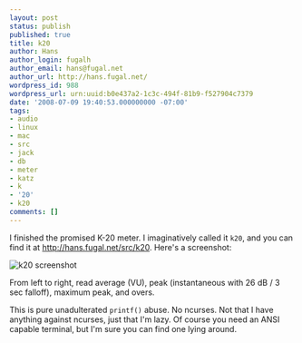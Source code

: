 ```yaml
---
layout: post
status: publish
published: true
title: k20
author: Hans
author_login: fugalh
author_email: hans@fugal.net
author_url: http://hans.fugal.net/
wordpress_id: 988
wordpress_url: urn:uuid:b0e437a2-1c3c-494f-81b9-f527904c7379
date: '2008-07-09 19:40:53.000000000 -07:00'
tags:
- audio
- linux
- mac
- src
- jack
- db
- meter
- katz
- k
- '20'
- k20
comments: []
---
```

<p>I finished the promised K-20 meter. I imaginatively called it <code>k20</code>, and you can find it at <a href="http://hans.fugal.net/src/k20">http://hans.fugal.net/src/k20</a>. Here's a screenshot:</p>

<p><img src="http://hans.fugal.net/src/k20/k20.png" alt="k20 screenshot"/></p>

<p>From left to right, read average (VU), peak (instantaneous with 26 dB / 3 sec
falloff), maximum peak, and overs. </p>

<p>This is pure unadulterated <code>printf()</code> abuse. No ncurses. Not that I have
anything against ncurses, just that I'm lazy. Of course you need an ANSI
capable terminal, but I'm sure you can find one lying around.</p>
